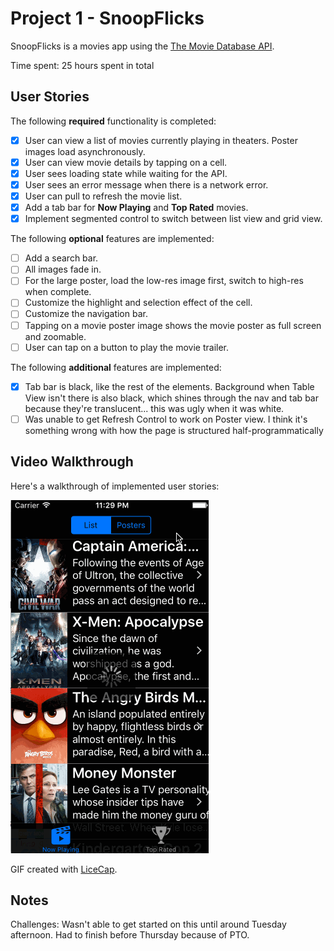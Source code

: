 # Project 1 - SnoopFlicks

SnoopFlicks is a movies app using the [The Movie Database API](http://docs.themoviedb.apiary.io/#).

Time spent: 25 hours spent in total

## User Stories

The following **required** functionality is completed:

- [x] User can view a list of movies currently playing in theaters. Poster images load asynchronously.
- [x] User can view movie details by tapping on a cell.
- [x] User sees loading state while waiting for the API.
- [x] User sees an error message when there is a network error.
- [x] User can pull to refresh the movie list.
- [x] Add a tab bar for **Now Playing** and **Top Rated** movies.
- [x] Implement segmented control to switch between list view and grid view.

The following **optional** features are implemented:

- [ ] Add a search bar.
- [ ] All images fade in.
- [ ] For the large poster, load the low-res image first, switch to high-res when complete.
- [ ] Customize the highlight and selection effect of the cell.
- [ ] Customize the navigation bar.
- [ ] Tapping on a movie poster image shows the movie poster as full screen and zoomable.
- [ ] User can tap on a button to play the movie trailer.

The following **additional** features are implemented:

- [x] Tab bar is black, like the rest of the elements. Background when Table View isn't there is also black, which shines through the nav and tab bar because they're translucent... this was ugly when it was white.
- [ ] Was unable to get Refresh Control to work on Poster view. I think it's something wrong with how the page is structured half-programmatically

## Video Walkthrough

Here's a walkthrough of implemented user stories:

![](https://github.com/philihp/SnoopFlicks/blob/master/SnoopFlicks.gif?raw=true)

GIF created with [LiceCap](http://www.cockos.com/licecap/).

## Notes

Challenges: Wasn't able to get started on this until around Tuesday afternoon. Had to finish before Thursday because of PTO.
